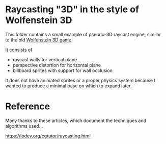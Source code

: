 # Raycasting "3D" in the style of Wolfenstein 3D

This folder contains a small example of pseudo-3D raycast engine, similar to the old [Wolfenstein 3D game](https://en.wikipedia.org/wiki/Wolfenstein_3D).

It consists of

- raycast walls for vertical plane
- perspective distortion for horizontal plane
- billboard sprites with support for wall occlusion

It does not have animated sprites or a proper physics system because I wanted to produce a minimal base on which to expand later.

# Reference

Many thanks to these articles, which document the techniques and algorithms used...

https://lodev.org/cgtutor/raycasting.html